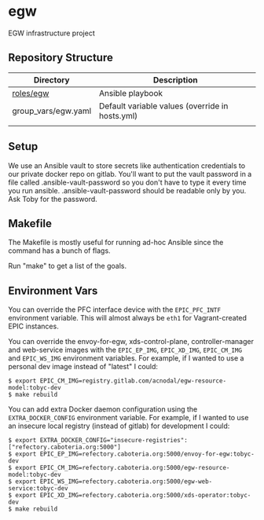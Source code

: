 # egw

EGW infrastructure project

## Repository Structure

| Directory              | Description                                     |
| ---------------------- | -----------------------------------------       |
| [roles/egw](roles/egw) | Ansible playbook                                |
| group_vars/egw.yaml    | Default variable values (override in hosts.yml) |
|                        |                                                 |

## Setup

We use an Ansible vault to store secrets like authentication
credentials to our private docker repo on gitlab. You'll want to put
the vault password in a file called .ansible-vault-password so you
don't have to type it every time you run
ansible. .ansible-vault-password should be readable only by you. Ask
Toby for the password.

## Makefile

The Makefile is mostly useful for running ad-hoc Ansible since the
command has a bunch of flags.

Run "make" to get a list of the goals.

## Environment Vars

You can override the PFC interface device with the ```EPIC_PFC_INTF```
environment variable. This will almost always be ```eth1``` for
Vagrant-created EPIC instances.

You can override the envoy-for-egw, xds-control-plane, controller-manager and web-service images with
the ```EPIC_EP_IMG```, ```EPIC_XD_IMG```, ```EPIC_CM_IMG``` and ```EPIC_WS_IMG``` environment
variables. For example, if I wanted to use a personal dev image
instead of "latest" I could:

```
$ export EPIC_CM_IMG=registry.gitlab.com/acnodal/egw-resource-model:tobyc-dev
$ make rebuild
```

You can add extra Docker daemon configuration using the
```EXTRA_DOCKER_CONFIG``` environment variable. For example, if I
wanted to use an insecure local registry (instead of gitlab) for
development I could:

```
$ export EXTRA_DOCKER_CONFIG="insecure-registries": ["refectory.caboteria.org:5000"]
$ export EPIC_EP_IMG=refectory.caboteria.org:5000/envoy-for-egw:tobyc-dev
$ export EPIC_CM_IMG=refectory.caboteria.org:5000/egw-resource-model:tobyc-dev
$ export EPIC_WS_IMG=refectory.caboteria.org:5000/egw-web-service:tobyc-dev
$ export EPIC_XD_IMG=refectory.caboteria.org:5000/xds-operator:tobyc-dev
$ make rebuild
```
